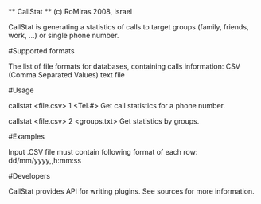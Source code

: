 
** CallStat ** (c) RoMiras 2008, Israel

CallStat is generating a statistics of calls to target groups (family, friends, work, ...) or single phone number.


#Supported formats

The list of file formats for databases, containing calls information:
 CSV (Comma Separated Values) text file


#Usage

  callstat <file.csv> 1 <Tel.#>
    Get call statistics for a phone number.

  callstat <file.csv> 2 <groups.txt>
    Get statistics by groups.


#Examples

Input .CSV file must contain following format of each row:
  dd/mm/yyyy,<destination>,h:mm:ss


#Developers

CallStat provides API for writing plugins. See sources for more information.
